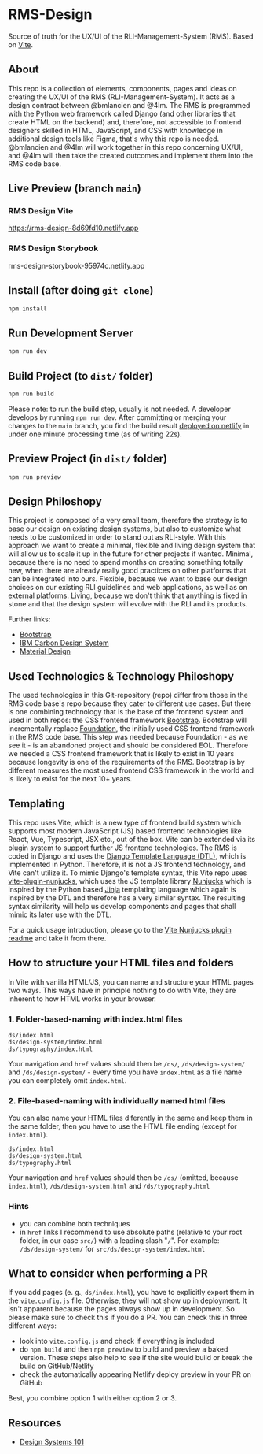 # RMS-Design

Source of truth for the UX/UI of the RLI-Management-System (RMS). Based on [Vite](https://vitejs.dev/).

## About

This repo is a collection of elements, components, pages and ideas on creating the UX/UI of the RMS (RLI-Management-System). It acts as a design contract between @bmlancien and @4lm. The RMS is programmed with the Python web framework called Django (and other libraries that create HTML on the backend) and, therefore, not accessible to frontend designers skilled in HTML, JavaScript, and CSS with knowledge in additional design tools like Figma, that's why this repo is needed. @bmlancien and @4lm will work together in this repo concerning UX/UI, and @4lm will then take the created outcomes and implement them into the RMS code base.

## Live Preview (branch `main`)

### RMS Design Vite

https://rms-design-8d69fd10.netlify.app

### RMS Design Storybook

rms-design-storybook-95974c.netlify.app

## Install (after doing `git clone`)

```bash
npm install
```

## Run Development Server

```bash
npm run dev
```

## Build Project (to `dist/` folder)

```bash
npm run build
```

Please note: to run the build step, usually is not needed. A developer develops by running `npm run dev`. After committing or merging your changes to the `main` branch, you find the build result [deployed on netlify](https://rms-design-8d69fd10-214d-46a8-a5cd-93888ceee417.netlify.app/) in under one minute processing time (as of writing 22s).

## Preview Project (in `dist/` folder)

```bash
npm run preview
```

## Design Philoshopy

This project is composed of a very small team, therefore the strategy is to base our design on existing design systems, but also to customize what needs to be customized in order to stand out as RLI-style. With this approach we want to create a minimal, flexible and living design system that will allow us to scale it up in the future for other projects if wanted. Minimal, because there is no need to spend months on creating something totally new, when there are already really good practices on other platforms that can be integrated into ours. Flexible, because we want to base our design choices on our existing RLI guidelines and web applications, as well as on external platforms. Living, because we don't think that anything is fixed in stone and that the design system will evolve with the RLI and its products.

Further links:

- [Bootstrap](https://getbootstrap.com/)
- [IBM Carbon Design System](https://www.carbondesignsystem.com/)
- [Material Design](https://material.io/)

## Used Technologies & Technology Philoshopy

The used technologies in this Git-repository (repo) differ from those in the RMS code base's repo because they cater to different use cases. But there is one combining technology that is the base of the frontend system and used in both repos: the CSS frontend framework [Bootstrap](https://getbootstrap.com/). Bootstrap will incrementally replace [Foundation](https://get.foundation/), the initially used CSS frontend framework in the RMS code base. This step was needed because Foundation - as we see it - is an abandoned project and should be considered EOL. Therefore we needed a CSS frontend framework that is likely to exist in 10 years because longevity is one of the requirements of the RMS. Bootstrap is by different measures the most used frontend CSS framework in the world and is likely to exist for the next 10+ years.

## Templating

This repo uses Vite, which is a new type of frontend build system which supports most modern JavaScript (JS) based frontend technologies like React, Vue, Typescript, JSX etc., out of the box. Vite can be extended via its plugin system to support further JS frontend technologies. The RMS is coded in Django and uses the [Django Template Language (DTL)](https://docs.djangoproject.com/en/dev/ref/templates/language/), which is implemented in Python. Therefore, it is not a JS frontend technology, and Vite can't utilize it. To mimic Django's template syntax, this Vite repo uses [vite-plugin-nunjucks](https://github.com/Jax-p/vite-plugin-nunjucks), which uses the JS template library [Nunjucks](https://github.com/mozilla/nunjucks) which is inspired by the Python based [Jinja](https://jinja.palletsprojects.com/en/3.0.x/) templating language which again is inspired by the DTL and therefore has a very similar syntax. The resulting syntax similarity will help us develop components and pages that shall mimic its later use with the DTL.

For a quick usage introduction, please go to the [Vite Nunjucks plugin readme](https://github.com/Jax-p/vite-plugin-nunjucks) and take it from there.

## How to structure your HTML files and folders

In Vite with vanilla HTML/JS, you can name and structure your HTML pages two ways. This ways have in principle nothing to do with Vite, they are inherent to how HTML works in your browser.

### 1. Folder-based-naming with index.html files

```
ds/index.html
ds/design-system/index.html
ds/typography/index.html
```

Your navigation and `href` values should then be `/ds/`, `/ds/design-system/` and `/ds/design-system/` - every time you have `index.html` as a file name you can completely omit `index.html`.

### 2. File-based-naming with individually named html files

You can also name your HTML files diferently in the same and keep them in the same folder, then you have to use the HTML file ending (except for `index.html`).

```
ds/index.html
ds/design-system.html
ds/typography.html
```

Your navigation and `href` values should then be `/ds/` (omitted, because `index.html`), `/ds/design-system.html` and `/ds/typography.html`

### Hints

- you can combine both techniques
- in `href` links I recommend to use absolute paths (relative to your root folder, in our case `src/`) with a leading slash "`/`". For example: `/ds/design-system/` for `src/ds/design-system/index.html`

## What to consider when performing a PR

If you add pages (e. g., `ds/index.html`), you have to explicitly export them in the `vite.config.js` file. Otherwise, they will not show up in deployment. It isn't apparent because the pages always show up in development. So please make sure to check this if you do a PR. You can check this in three different ways:

- look into `vite.config.js` and check if everything is included
- do `npm build` and then `npm preview` to build and preview a baked version. These steps also help to see if the site would build or break the build on GitHub/Netlify
- check the automatically appearing Netlify deploy preview in your PR on GitHub

Best, you combine option 1 with either option 2 or 3.

## Resources

- [Design Systems 101](https://www.nngroup.com/articles/design-systems-101/)

